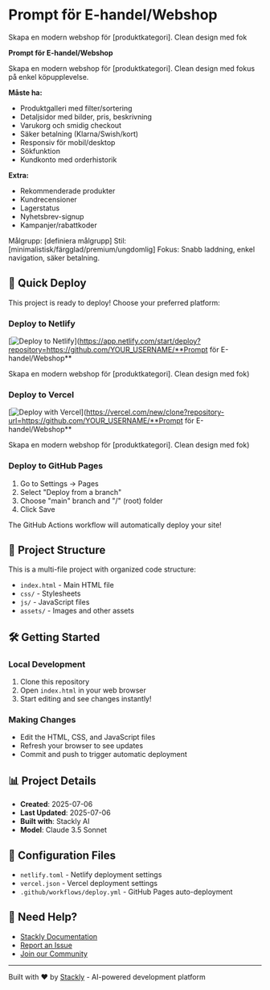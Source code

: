 # **Prompt för E-handel/Webshop**

Skapa en modern webshop för [produktkategori]. Clean design med fok

**Prompt för E-handel/Webshop**

Skapa en modern webshop för [produktkategori]. Clean design med fokus på enkel köpupplevelse.

**Måste ha:**
- Produktgalleri med filter/sortering
- Detaljsidor med bilder, pris, beskrivning
- Varukorg och smidig checkout
- Säker betalning (Klarna/Swish/kort)
- Responsiv för mobil/desktop
- Sökfunktion
- Kundkonto med orderhistorik

**Extra:**
- Rekommenderade produkter
- Kundrecensioner
- Lagerstatus
- Nyhetsbrev-signup
- Kampanjer/rabattkoder

Målgrupp: [definiera målgrupp]
Stil: [minimalistisk/färgglad/premium/ungdomlig]
Fokus: Snabb laddning, enkel navigation, säker betalning.

## 🚀 Quick Deploy

This project is ready to deploy! Choose your preferred platform:

### Deploy to Netlify
[![Deploy to Netlify](https://www.netlify.com/img/deploy/button.svg)](https://app.netlify.com/start/deploy?repository=https://github.com/YOUR_USERNAME/**Prompt för E-handel/Webshop**

Skapa en modern webshop för [produktkategori]. Clean design med fok)

### Deploy to Vercel
[![Deploy with Vercel](https://vercel.com/button)](https://vercel.com/new/clone?repository-url=https://github.com/YOUR_USERNAME/**Prompt för E-handel/Webshop**

Skapa en modern webshop för [produktkategori]. Clean design med fok)

### Deploy to GitHub Pages
1. Go to Settings → Pages
2. Select "Deploy from a branch"
3. Choose "main" branch and "/" (root) folder
4. Click Save

The GitHub Actions workflow will automatically deploy your site!

## 📁 Project Structure

This is a multi-file project with organized code structure:
- `index.html` - Main HTML file
- `css/` - Stylesheets
- `js/` - JavaScript files
- `assets/` - Images and other assets

## 🛠️ Getting Started

### Local Development
1. Clone this repository
2. Open `index.html` in your web browser
3. Start editing and see changes instantly!

### Making Changes
- Edit the HTML, CSS, and JavaScript files
- Refresh your browser to see updates
- Commit and push to trigger automatic deployment

## 📊 Project Details

- **Created**: 2025-07-06
- **Last Updated**: 2025-07-06
- **Built with**: Stackly AI
- **Model**: Claude 3.5 Sonnet

## 🔧 Configuration Files

- `netlify.toml` - Netlify deployment settings
- `vercel.json` - Vercel deployment settings
- `.github/workflows/deploy.yml` - GitHub Pages auto-deployment

## 🤝 Need Help?

- [Stackly Documentation](https://docs.stackly.app)
- [Report an Issue](https://github.com/stackly/support)
- [Join our Community](https://discord.gg/stackly)

---

Built with ❤️ by [Stackly](https://stackly.app) - AI-powered development platform